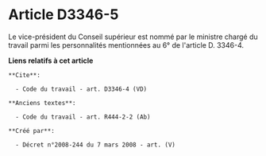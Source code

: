 # Article D3346-5

Le vice-président du Conseil supérieur est nommé par le ministre chargé du travail parmi les personnalités mentionnées au 6°
de l'article D. 3346-4.

**Liens relatifs à cet article**

	**Cite**:

	  - Code du travail - art. D3346-4 (VD)

	**Anciens textes**:

	  - Code du travail - art. R444-2-2 (Ab)

	**Créé par**:

	  - Décret n°2008-244 du 7 mars 2008 - art. (V)
